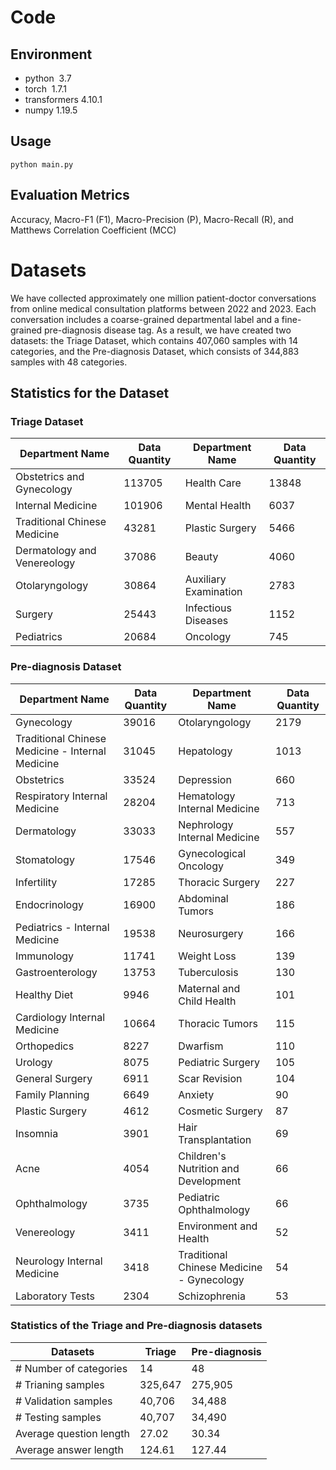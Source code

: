 # Code

## Environment

* python  3.7
* torch  1.7.1
* transformers   4.10.1
* numpy 1.19.5

## Usage
   
   ```
   python main.py 
   ```
## Evaluation Metrics
Accuracy, Macro-F1 (F1), Macro-Precision (P), Macro-Recall (R), and Matthews Correlation Coefficient (MCC)

# Datasets
We have collected approximately one million patient-doctor conversations from online medical consultation platforms between 2022 and 2023. Each conversation includes a coarse-grained departmental label and a fine-grained pre-diagnosis disease tag. As a result, we have created two datasets: the Triage Dataset, which contains 407,060 samples with 14 categories, and the Pre-diagnosis Dataset, which consists of 344,883 samples with 48 categories. 

## Statistics for the Dataset

### Triage Dataset

| Department Name              | Data Quantity | Department Name       | Data Quantity |
| ---------------------------- | ------------- | --------------------- | ------------- |
| Obstetrics and Gynecology    | 113705        | Health Care           | 13848         |
| Internal Medicine            | 101906        | Mental Health         | 6037          |
| Traditional Chinese Medicine | 43281         | Plastic Surgery       | 5466          |
| Dermatology and Venereology  | 37086         | Beauty                | 4060          |
| Otolaryngology               | 30864         | Auxiliary Examination | 2783          |
| Surgery                      | 25443         | Infectious Diseases   | 1152          |
| Pediatrics                   | 20684         | Oncology              | 745           |

### Pre-diagnosis Dataset

| Department Name                                  | Data Quantity | Department Name                           | Data Quantity |
| ------------------------------------------------ | ------------- | ----------------------------------------- | ---- |
| Gynecology                                       | 39016         | Otolaryngology                            | 2179 |
| Traditional Chinese Medicine - Internal Medicine | 31045         | Hepatology                                | 1013 |
| Obstetrics                                       | 33524         | Depression                                | 660  |
| Respiratory Internal Medicine                    | 28204         | Hematology Internal Medicine              | 713  |
| Dermatology                                      | 33033         | Nephrology Internal Medicine              | 557  |
| Stomatology                                      | 17546         | Gynecological Oncology                    | 349  |
| Infertility                                      | 17285         | Thoracic Surgery                          | 227  |
| Endocrinology                                    | 16900         | Abdominal Tumors                          | 186  |
| Pediatrics - Internal Medicine                   | 19538         | Neurosurgery                              | 166  |
| Immunology                                       | 11741         | Weight Loss                               | 139  |
| Gastroenterology                                 | 13753         | Tuberculosis                              | 130  |
| Healthy Diet                                     | 9946          | Maternal and Child Health                 | 101  |
| Cardiology Internal Medicine                     | 10664         | Thoracic Tumors                           | 115  |
| Orthopedics                                      | 8227          | Dwarfism                                  | 110  |
| Urology                                          | 8075          | Pediatric Surgery                         | 105  |
| General Surgery                                  | 6911          | Scar Revision                             | 104  |
| Family Planning                                  | 6649          | Anxiety                                   | 90   |
| Plastic Surgery                                  | 4612          | Cosmetic Surgery                          | 87   |
| Insomnia                                         | 3901          | Hair Transplantation                      | 69   |
| Acne                                             | 4054          | Children's Nutrition and Development      | 66   |
| Ophthalmology                                    | 3735          | Pediatric Ophthalmology                   | 66   |
| Venereology                                      | 3411          | Environment and Health                    | 52   |
| Neurology Internal Medicine                      | 3418          | Traditional Chinese Medicine - Gynecology | 54   |
| Laboratory Tests                                 | 2304          | Schizophrenia                             | 53   |
### Statistics of the Triage and Pre-diagnosis datasets

| Datasets                | Triage  | Pre-diagnosis |
| ----------------------- | ------- | ------------- |
| # Number of categories  | 14      | 48            |
| # Trianing samples      | 325,647 | 275,905       |
| # Validation samples    | 40,706  | 34,488        |
| # Testing samples       | 40,707  | 34,490        |
| Average question length | 27.02   | 30.34         |
| Average answer length   | 124.61  | 127.44        |


